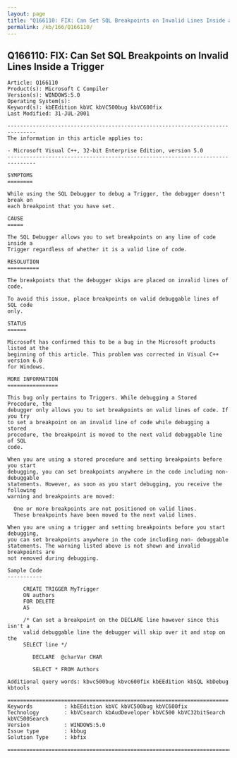 ```yaml
---
layout: page
title: "Q166110: FIX: Can Set SQL Breakpoints on Invalid Lines Inside a Trigger"
permalink: /kb/166/Q166110/
---
```


## Q166110: FIX: Can Set SQL Breakpoints on Invalid Lines Inside a Trigger

	Article: Q166110
	Product(s): Microsoft C Compiler
	Version(s): WINDOWS:5.0
	Operating System(s): 
	Keyword(s): kbEEdition kbVC kbVC500bug kbVC600fix
	Last Modified: 31-JUL-2001
	
	-------------------------------------------------------------------------------
	The information in this article applies to:
	
	- Microsoft Visual C++, 32-bit Enterprise Edition, version 5.0 
	-------------------------------------------------------------------------------
	
	SYMPTOMS
	========
	
	While using the SQL Debugger to debug a Trigger, the debugger doesn't break on
	each breakpoint that you have set.
	
	CAUSE
	=====
	
	The SQL Debugger allows you to set breakpoints on any line of code inside a
	Trigger regardless of whether it is a valid line of code.
	
	RESOLUTION
	==========
	
	The breakpoints that the debugger skips are placed on invalid lines of code.
	
	To avoid this issue, place breakpoints on valid debuggable lines of SQL code
	only.
	
	STATUS
	======
	
	Microsoft has confirmed this to be a bug in the Microsoft products listed at the
	beginning of this article. This problem was corrected in Visual C++ version 6.0
	for Windows.
	
	MORE INFORMATION
	================
	
	This bug only pertains to Triggers. While debugging a Stored Procedure, the
	debugger only allows you to set breakpoints on valid lines of code. If you try
	to set a breakpoint on an invalid line of code while debugging a stored
	procedure, the breakpoint is moved to the next valid debuggable line of SQL
	code.
	
	When you are using a stored procedure and setting breakpoints before you start
	debugging, you can set breakpoints anywhere in the code including non-debuggable
	statements. However, as soon as you start debugging, you receive the following
	warning and breakpoints are moved:
	
	  One or more breakpoints are not positioned on valid lines.
	  These breakpoints have been moved to the next valid lines.
	
	When you are using a trigger and setting breakpoints before you start debugging,
	you can set breakpoints anywhere in the code including non- debuggable
	statements. The warning listed above is not shown and invalid breakpoints are
	not removed during debugging.
	
	Sample Code
	-----------
	
	     CREATE TRIGGER MyTrigger
	     ON authors
	     FOR DELETE
	     AS
	
	     /* Can set a breakpoint on the DECLARE line however since this isn't a
	     valid debuggable line the debugger will skip over it and stop on the
	     SELECT line */ 
	
	        DECLARE  @charVar CHAR
	
	        SELECT * FROM Authors
	
	Additional query words: kbvc500bug kbvc600fix kbEEdition kbSQL kbDebug kbtools
	
	======================================================================
	Keywords          : kbEEdition kbVC kbVC500bug kbVC600fix 
	Technology        : kbVCsearch kbAudDeveloper kbVC500 kbVC32bitSearch kbVC500Search
	Version           : WINDOWS:5.0
	Issue type        : kbbug
	Solution Type     : kbfix
	
	=============================================================================
	
